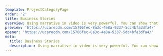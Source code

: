 ```yaml
---
template: ProjectCategoryPage
order: '2'
title: Business Stories
overview: Using narrative in video is very powerful. You can show that your business is genuine, explain your product and get straight to the point of what it is you want your viewer to know. We love telling your stories.
preview: 'https://ucarecdn.com/15706fec-8a3c-4e8a-9337-5dc4bfa3dfa4/'
opener: 'https://ucarecdn.com/15706fec-8a3c-4e8a-9337-5dc4bfa3dfa4/'
meta:
  title: Business Stories
  description: Using narrative in video is very powerful. You can show that your business is genuine, explain your product and get straight to the point of what it is you want your viewer to know. We love telling your stories.
---
```


